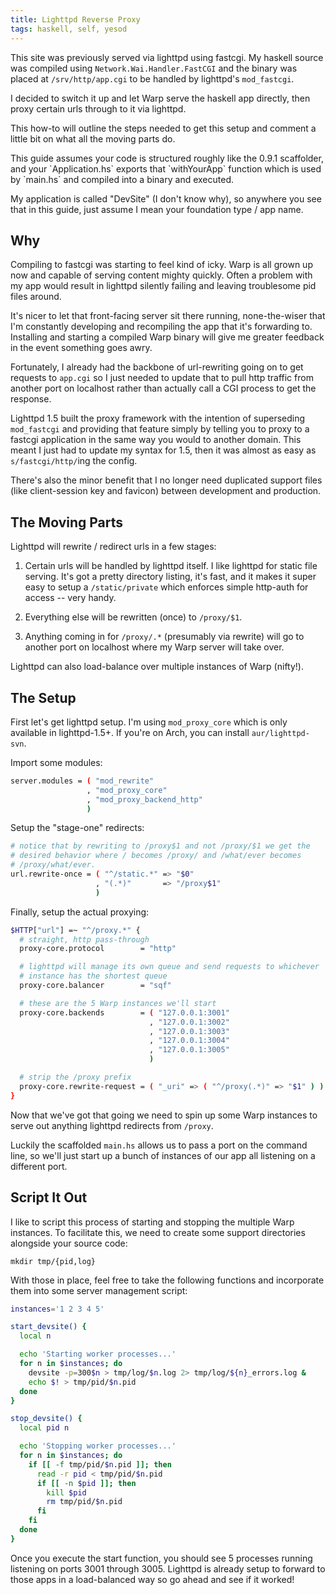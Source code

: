 ```yaml
---
title: Lighttpd Reverse Proxy
tags: haskell, self, yesod
---
```


This site was previously served via lighttpd using fastcgi. My haskell 
source was compiled using `Network.Wai.Handler.FastCGI` and the binary 
was placed at `/srv/http/app.cgi` to be handled by lighttpd's 
`mod_fastcgi`.

I decided to switch it up and let Warp serve the haskell app directly, 
then proxy certain urls through to it via lighttpd.

This how-to will outline the steps needed to get this setup and comment 
a little bit on what all the moving parts do.

<div class="well">
This guide assumes your code is structured roughly like the 0.9.1 
scaffolder, and your `Application.hs` exports that `withYourApp` 
function which is used by `main.hs` and compiled into a binary and 
executed.

My application is called "DevSite" (I don't know why), so anywhere you 
see that in this guide, just assume I mean your foundation type / app 
name.
</div>

## Why

Compiling to fastcgi was starting to feel kind of icky. Warp is all 
grown up now and capable of serving content mighty quickly. Often a 
problem with my app would result in lighttpd silently failing and 
leaving troublesome pid files around.

It's nicer to let that front-facing server sit there running, 
none-the-wiser that I'm constantly developing and recompiling the app 
that it's forwarding to.  Installing and starting a compiled Warp binary 
will give me greater feedback in the event something goes awry.

Fortunately, I already had the backbone of url-rewriting going on to get 
requests to `app.cgi` so I just needed to update that to pull http 
traffic from another port on localhost rather than actually call a CGI 
process to get the response.

Lighttpd 1.5 built the proxy framework with the intention of 
superseding `mod_fastcgi` and providing that feature simply by telling 
you to proxy to a fastcgi application in the same way you would to 
another domain. This meant I just had to update my syntax for 1.5, then 
it was almost as easy as `s/fastcgi/http/`ing the config.

There's also the minor benefit that I no longer need duplicated support 
files (like client-session key and favicon) between development and 
production.

## The Moving Parts

Lighttpd will rewrite / redirect urls in a few stages:

1. Certain urls will be handled by lighttpd itself. I like lighttpd for 
   static file serving. It's got a pretty directory listing, it's fast, 
   and it makes it super easy to setup a `/static/private` which 
   enforces simple http-auth for access -- very handy.

2. Everything else will be rewritten (once) to `/proxy/$1`.

3. Anything coming in for `/proxy/.*` (presumably via rewrite) will go 
   to another port on localhost where my Warp server will take over.

Lighttpd can also load-balance over multiple instances of Warp (nifty!).

## The Setup

First let's get lighttpd setup. I'm using `mod_proxy_core` which is only 
available in lighttpd-1.5+. If you're on Arch, you can install 
`aur/lighttpd-svn`.

Import some modules:

```bash 
server.modules = ( "mod_rewrite"
                 , "mod_proxy_core"
                 , "mod_proxy_backend_http"
                 )
```

Setup the "stage-one" redirects:

```bash 
# notice that by rewriting to /proxy$1 and not /proxy/$1 we get the 
# desired behavior where / becomes /proxy/ and /what/ever becomes 
# /proxy/what/ever.
url.rewrite-once = ( "^/static.*" => "$0"
                   , "(.*)"       => "/proxy$1"
                   )
```

Finally, setup the actual proxying:

```bash 
$HTTP["url"] =~ "^/proxy.*" {
  # straight, http pass-through
  proxy-core.protocol        = "http"

  # lighttpd will manage its own queue and send requests to whichever 
  # instance has the shortest queue
  proxy-core.balancer        = "sqf"

  # these are the 5 Warp instances we'll start
  proxy-core.backends        = ( "127.0.0.1:3001"
                               , "127.0.0.1:3002"
                               , "127.0.0.1:3003"
                               , "127.0.0.1:3004"
                               , "127.0.0.1:3005"
                               )

  # strip the /proxy prefix
  proxy-core.rewrite-request = ( "_uri" => ( "^/proxy(.*)" => "$1" ) )
}
```

Now that we've got that going we need to spin up some Warp instances to 
serve out anything lighttpd redirects from `/proxy`.

Luckily the scaffolded `main.hs` allows us to pass a port on the command 
line, so we'll just start up a bunch of instances of our app all 
listening on a different port.

## Script It Out

I like to script this process of starting and stopping the multiple Warp 
instances. To facilitate this, we need to create some support 
directories alongside your source code:

    mkdir tmp/{pid,log}

With those in place, feel free to take the following functions and 
incorporate them into some server management script:

```bash 
instances='1 2 3 4 5'

start_devsite() {
  local n

  echo 'Starting worker processes...'
  for n in $instances; do
    devsite -p=300$n > tmp/log/$n.log 2> tmp/log/${n}_errors.log &
    echo $! > tmp/pid/$n.pid
  done
}

stop_devsite() {
  local pid n

  echo 'Stopping worker processes...'
  for n in $instances; do
    if [[ -f tmp/pid/$n.pid ]]; then
      read -r pid < tmp/pid/$n.pid
      if [[ -n $pid ]]; then
        kill $pid
        rm tmp/pid/$n.pid
      fi
    fi
  done
}
```

Once you execute the start function, you should see 5 processes running 
listening on ports 3001 through 3005. Lighttpd is already setup to 
forward to those apps in a load-balanced way so go ahead and see if it 
worked!
